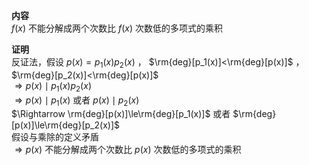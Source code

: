**内容**  
 $f(x)$ 不能分解成两个次数比 $f(x)$ 次数低的多项式的乘积  
  
**证明**  
反证法，假设 $p(x)=p_1(x)p_2(x)$ ， $\rm{deg}[p_1(x)]<\rm{deg}[p(x)]$ ， $\rm{deg}[p_2(x)]<\rm{deg}[p(x)]$  
 $\Rightarrow p(x)\mid p_1(x)p_2(x)$  
 $\Rightarrow p(x)\mid p_1(x)$ 或者 $p(x)\mid p_2(x)$  
 $\Rightarrow \rm{deg}[p(x)]\le\rm{deg}[p_1(x)]$ 或者 $\rm{deg}[p(x)]\le\rm{deg}[p_2(x)]$  
假设与乘除的定义矛盾  
 $\Rightarrow p(x)$ 不能分解成两个次数比 $p(x)$ 次数低的多项式的乘积  
